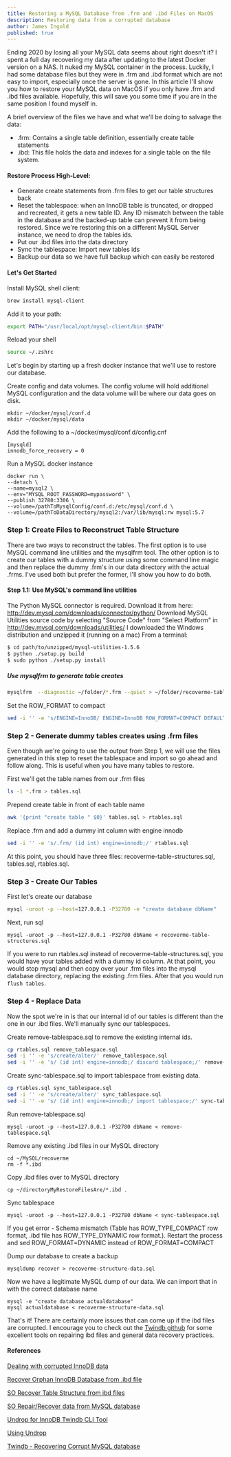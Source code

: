 ```yaml
---
title: Restoring a MySQL Database from .frm and .ibd Files on MacOS
description: Restoring data from a corrupted database
author: James Ingold
published: true
---
```


Ending 2020 by losing all your MySQL data seems about right doesn't it? I spent a full day recovering my data after updating to the latest Docker version on a NAS. It nuked my MySQL container in the process. Luckily, I had some database files but they were in .frm and .ibd format which are not easy to import, especially once the server is gone. In this article I'll show you how to restore your MySQL data on MacOS if you only have .frm and .ibd files available. Hopefully, this will save you some time if you are in the same position I found myself in.

A brief overview of the files we have and what we'll be doing to salvage the data:

- .frm: Contains a single table definition, essentially create table statements
- .ibd: This file holds the data and indexes for a single table on the file system.

#### Restore Process High-Level:

- Generate create statements from .frm files to get our table structures back
- Reset the tablespace: when an InnoDB table is truncated, or dropped and recreated, it gets a new table ID. Any ID mismatch between the table in the database and the backed-up table can prevent it from being restored. Since we're restoring this on a different MySQL Server instance, we need to drop the tables ids.
- Put our .ibd files into the data directory
- Sync the tablespace: Import new tables ids
- Backup our data so we have full backup which can easily be restored

#### Let's Get Started

Install MySQL shell client:

```bash
brew install mysql-client
```

Add it to your path:

```bash
export PATH="/usr/local/opt/mysql-client/bin:$PATH"
```

Reload your shell

```bash
source ~/.zshrc
```

Let's begin by starting up a fresh docker instance that we'll use to restore our database.

Create config and data volumes. The config volume will hold additional MySQL configuration and the data volume will be where our data goes on disk.

```
mkdir ~/docker/mysql/conf.d
mkdir ~/docker/mysql/data

```

Add the following to a ~/docker/mysql/conf.d/config.cnf

```
[mysqld]
innodb_force_recovery = 0
```

Run a MySQL docker instance

```
docker run \
--detach \
--name=mysql2 \
--env="MYSQL_ROOT_PASSWORD=mypassword" \
--publish 32780:3306 \
--volume=/pathToMysqlConfig/conf.d:/etc/mysql/conf.d \
--volume=/pathToDataDirectory/mysql2:/var/lib/mysql:rw mysql:5.7
```

### Step 1: Create Files to Reconstruct Table Structure

There are two ways to reconstruct the tables. The first option is to use MySQL command line utilities and the mysqlfrm tool. The other option is to create our tables with a dummy structure using some command line magic and then replace the dummy .frm's in our data directory with the actual .frms. I've used both but prefer the former, I'll show you how to do both.

#### Step 1.1: Use MySQL's command line utilities

The Python MySQL connector is required. Download it from here: http://dev.mysql.com/downloads/connector/python/
Download MySQL Utilities source code by selecting "Source Code" from "Select Platform" in http://dev.mysql.com/downloads/utilities/
I downloaded the Windows distribution and unzipped it (running on a mac)
From a terminal:

```bash
$ cd path/to/unzipped/mysql-utilities-1.5.6
$ python ./setup.py build
$ sudo python ./setup.py install
```

##### Use mysqlfrm to generate table creates

```bash
mysqlfrm  --diagnostic ~/folder/*.frm --quiet > ~/folder/recoverme-table-structures.sql
```

Set the ROW_FORMAT to compact

```bash
sed -i '' -e 's/ENGINE=InnoDB/ ENGINE=InnoDB ROW_FORMAT=COMPACT DEFAULT CHARSET=utf8 COLLATE=utf8_unicode_ci/' recoverme-table-structures.sql
```

### Step 2 - Generate dummy tables creates using .frm files

Even though we're going to use the output from Step 1, we will use the files generated in this step to reset the tablespace and import so go ahead and follow along. This is useful when you have many tables to restore.

First we'll get the table names from our .frm files

```bash
ls -1 *.frm > tables.sql
```

Prepend create table in front of each table name

```bash
awk '{print "create table " $0}' tables.sql > rtables.sql
```

Replace .frm and add a dummy int column with engine innodb

```bash
sed -i '' -e 's/.frm/ (id int) engine=innodb;/' rtables.sql
```

At this point, you should have three files: recoverme-table-structures.sql, tables.sql, rtables.sql.

### Step 3 - Create Our Tables

First let's create our database

```bash
mysql -uroot -p --host=127.0.0.1 -P32780 -e "create database dbName"
```

Next, run sql

```
mysql -uroot -p --host=127.0.0.1 -P32780 dbName < recoverme-table-structures.sql
```

If you were to run rtables.sql instead of recoverme-table-structures.sql, you would have your tables added with a dummy id column. At that point, you would stop mysql and then copy over your .frm files into the mysql database directory, replacing the existing .frm files. After that you would run `flush tables`.

### Step 4 - Replace Data

Now the spot we're in is that our internal id of our tables is different than the one in our .ibd files. We'll manually sync our tablespaces.

Create remove-tablespace.sql to remove the existing internal ids.

```bash
cp rtables.sql remove_tablespace.sql
sed -i '' -e 's/create/alter/' remove_tablespace.sql
sed -i '' -e 's/ (id int) engine=innodb;/ discard tablespace;/' remove-tablespace.sql
```

Create sync-tablespace.sql to import tablespace from existing data.

```bash
cp rtables.sql sync_tablespace.sql
sed -i '' -e 's/create/alter/' sync_tablespace.sql
sed -i '' -e 's/ (id int) engine=innodb;/ import tablespace;/' sync-tablespace.sql
```

Run remove-tablespace.sql

```
mysql -uroot -p --host=127.0.0.1 -P32780 dbName < remove-tablespace.sql
```

Remove any existing .ibd files in our MySQL directory

```
cd ~/MySQL/recoverme
rm -f *.ibd
```

Copy .ibd files over to MySQL directory

```
cp ~/directoryMyRestoreFilesAre/*.ibd .
```

Sync tablespace

```
mysql -uroot -p --host=127.0.0.1 -P32780 dbName < sync-tablespace.sql
```

If you get error - Schema mismatch (Table has ROW_TYPE_COMPACT row format, .ibd file has ROW_TYPE_DYNAMIC row format.). Restart the process and sed ROW_FORMAT=DYNAMIC instead of ROW_FORMAT=COMPACT

Dump our database to create a backup

```
mysqldump recover > recoverme-structure-data.sql
```

Now we have a legitimate MySQL dump of our data. We can import that in with the correct database name

```
mysql -e "create database actualdatabase"
mysql actualdatabase < recoverme-structure-data.sql
```

That's it! There are certainly more issues that can come up if the ibd files are corrupted. I encourage you to check out the [Twindb github](https://github.com/twindb) for some excellent tools on repairing ibd files and general data recovery practices.

#### References

[Dealing with corrupted InnoDB data](https://www.percona.com/blog/2016/01/19/dealing-with-corrupted-innodb-data/)

[Recover Orphan InnoDB Database from .ibd file](https://www.ipserverone.info/knowledge-base/how-to-recover-an-orphan-innodb-database-from-ibd-file)

[SO Recover Table Structure from ibd files](https://stackoverflow.com/questions/26868956/restore-table-structure-from-frm-and-ibd-files)

[SO Repair/Recover data from MySQL database](https://dba.stackexchange.com/questions/217352/repair-recover-data-from-mysql-database)

[Undrop for InnoDB Twindb CLI Tool](https://github.com/twindb/undrop-for-innodb)

[Using Undrop](https://web.archive.org/web/20201024174922/https://twindb.com/undrop-for-innodb/)

[Twindb - Recovering Corrupt MySQL database](https://web.archive.org/web/20210410194008/https://twindb.com/recover-corrupt-mysql-database/)
